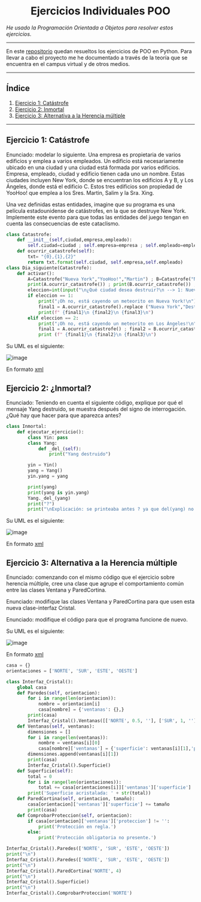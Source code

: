 <h1 align="center">Ejercicios Individuales POO</h1>

*He usado la Programación Orientada a Objetos para resolver estos ejercicios.*

---

En este [repositorio](https://github.com/Diegodesantos1/Ejercicios_POO_Individual) quedan resueltos los ejercicios de POO en Python. Para llevar a cabo el proyecto me he documentado a través de la teoría que se encuentra en el campus virtual y de otros medios.

***
## Índice
1. [Ejercicio 1: Catástrofe ](#id1)
2. [Ejercicio 2: Inmortal](#id2)
3. [Ejercicio 3: Alternativa a la Herencia múltiple](#id3)

***

## Ejercicio 1: Catástrofe <a name="id1"></a>

Enunciado: modelar lo siguiente. Una empresa es propietaria de varios edificios y emplea a varios empleados. Un edificio está necesariamente ubicado en una ciudad y una ciudad está formada por varios edificios. Empresa, empleado, ciudad y edificio tienen cada uno un nombre. Estas ciudades incluyen New York, donde se encuentran los edificios A y B, y Los Ángeles, donde está el edificio C. Estos tres edificios son propiedad de YooHoo! que emplea a los Sres. Martin, Salim y la Sra. Xing.

Una vez definidas estas entidades, imagine que su programa es una película estadounidense de catástrofes, en la que se destruye New York. Implemente este evento para que todas las entidades del juego tengan en cuenta las consecuencias de este cataclismo.


```python
class Catastrofe:
    def __init__(self,ciudad,empresa,empleado):
        self.ciudad=ciudad ; self.empresa=empresa ; self.empleado=empleado
    def ocurrir_catastrofe(self):
        txt= "{0},{1},{2}"
        return txt.format(self.ciudad, self.empresa,self.empleado)
class Dia_siguiente(Catastrofe):
    def activar():
        A=Catastrofe("Nueva York","YooHoo!","Martin") ; B=Catastrofe("Nueva York","YooHoo!","Salim") ; C=Catastrofe("Los Ángeles","YooHoo!","Xing")
        print(A.ocurrir_catastrofe()) ; print(B.ocurrir_catastrofe()) ; print(C.ocurrir_catastrofe())
        eleccion=int(input("\n¿Qué ciudad desea destruir?\n --> 1: Nueva York\n --> 2: Los Ángeles\n"))
        if eleccion == 1:
            print("¡Oh no, está cayendo un meteorito en Nueva York!\n")
            final1 = A.ocurrir_catastrofe().replace ("Nueva York","Destruida") ; final2 = B.ocurrir_catastrofe().replace ("Nueva York","Destruida") ; final3 = C.ocurrir_catastrofe()
            print(f" {final1}\n {final2}\n {final3}\n")
        elif eleccion == 2:
            print("¡Oh no, está cayendo un meteorito en Los Ángeles!\n")
            final1 = A.ocurrir_catastrofe() ; final2 = B.ocurrir_catastrofe() ; final3 = C.ocurrir_catastrofe().replace ("Los Ángeles","Destruida")
            print (f" {final1}\n {final2}\n {final3}\n")
```

Su UML es el siguiente:

![image](https://user-images.githubusercontent.com/91721855/159304406-c755e7a3-4c03-4ee1-b611-6ec88cdff7b0.png)

En formato [xml](https://github.com/Diegodesantos1/Ejercicios_POO_Individual/blob/main/UML/Catastrofe.drawio)


## Ejercicio 2: ¿Inmortal? <a name="id2"></a>

Enunciado: Teniendo en cuenta el siguiente código, explique por qué el mensaje Yang destruido, se muestra después del signo de interrogación. ¿Qué hay que hacer para que aparezca antes?

```python
class Inmortal:
    def ejecutar_ejercicio():
        class Yin: pass
        class Yang:
            def _del_(self):
                print("Yang destruido")

        yin = Yin()
        yang = Yang()
        yin.yang = yang

        print(yang)
        print(yang is yin.yang)
        Yang._del_(yang)
        print("?")
        print("\nExplicación: se printeaba antes ? ya que del(yang) no era accesible,\nya que es un atributo privado debido a las (__) __del__\nal nombrarlo correctamente ahora sí, se ejecuta antes\n")
```

Su UML es el siguiente:

![image](https://user-images.githubusercontent.com/91721855/159304695-8cddf74a-58c3-4c78-91f7-5bca97f3f4bc.png)

En formato [xml](https://github.com/Diegodesantos1/Ejercicios_POO_Individual/blob/main/UML/Inmortal.drawio)

## Ejercicio 3: Alternativa a la Herencia múltiple <a name="id3"></a>

Enunciado: comenzando con el mismo código que el ejercicio sobre herencia múltiple, cree una clase que agrupe el comportamiento común entre las clases Ventana y ParedCortina.

Enunciado: modifique las clases Ventana y ParedCortina para que usen esta nueva clase-interfaz Cristal.

Enunciado: modifique el código para que el programa funcione de nuevo.

Su UML es el siguiente:

![image](https://user-images.githubusercontent.com/91721855/159433629-6f070b4e-6240-45c2-92c7-a48e85a1b6ef.png)

En formato [xml](https://github.com/Diegodesantos1/Ejercicios_POO_Individual/blob/main/UML/Herencia_Ejercicio3.drawio)

```python
casa = {}
orientaciones = ['NORTE', 'SUR', 'ESTE', 'OESTE']

class Interfaz_Cristal():
    global casa
    def Paredes(self, orientacion):
        for i in range(len(orientacion)):
            nombre = orientacion[i]
            casa[nombre] = {'ventanas': {},}
        print(casa)
        Interfaz_Cristal().Ventanas([['NORTE', 0.5, ''], ['SUR', 1, ''], ['ESTE', 2, ''], ['OESTE', 1, '']])
    def Ventanas(self, ventanas):
        dimensiones = []
        for i in range(len(ventanas)):
            nombre = ventanas[i][0]
            casa[nombre]['ventanas'] = {'superficie': ventanas[i][1],'proteccion': ventanas[i][2]}
        dimensiones.append(ventanas[i][1])
        print(casa)
        Interfaz_Cristal().Superficie()
    def Superficie(self):
        total = 0
        for i in range(len(orientaciones)):
            total += casa[orientaciones[i]]['ventanas']['superficie']
        print('Superficie acristalada: ' + str(total))
    def ParedCortina(self, orientacion, tamaño):
        casa[orientacion]['ventanas']['superficie'] += tamaño
        print(casa)
    def ComprobarProteccion(self, orientacion):
        if casa[orientacion]['ventanas']['proteccion'] != '':
            print('Protección en regla.')
        else:
            print('Protección obligatoria no presente.')

Interfaz_Cristal().Paredes(['NORTE', 'SUR', 'ESTE', 'OESTE'])
print("\n")
Interfaz_Cristal().Paredes(['NORTE', 'SUR', 'ESTE', 'OESTE'])
print("\n")
Interfaz_Cristal().ParedCortina('NORTE', 4)
print("\n")
Interfaz_Cristal().Superficie()
print("\n")
Interfaz_Cristal().ComprobarProteccion('NORTE')
```
